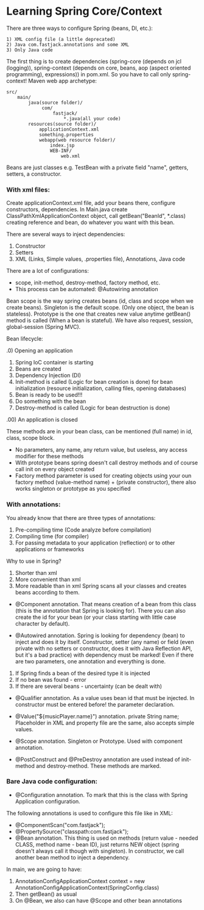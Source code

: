 # Learning Spring Core/Context

There are three ways to configure Spring (beans, DI, etc.):

    1) XML config file (a little deprecated)
    2) Java com.fastjack.annotations and some XML
    3) Only Java code

The first thing is to create dependencies (spring-core (depends on jcl (logging)), spring-context
(depends on core, beans, aop (aspect oriented programming), expressions)) in pom.xml.
So you have to call only spring-context!
Maven web app archetype:

    src/
        main/
            java(source folder)/
                 com/
                     fastjack/
                         *.java(all your code)
            resources(source folder)/
                applicationContext.xml
                something.properties
                webapp(web resource folder)/
                    index.jsp
                    WEB-INF/
                        web.xml

Beans are just classes e.g. TestBean with a private field "name", getters, setters, a constructor.

### With xml files:
Create applicationContext.xml file, add your beans there, configure constructors, dependencies.
In Main.java create ClassPathXmlApplicationContext object, call getBean("BeanId", *.class)
creating reference and bean, do whatever you want with this bean.

There are several ways to inject dependencies:
1) Constructor
2) Setters
3) XML (Links, Simple values, .properties file), Annotations, Java code

There are a lot of configurations:
* scope, init-method, destroy-method, factory method, etc.
* This process can be automated: @Autowiring annotation

Bean scope is the way spring creates beans (id, class and scope when we create beans).
Singleton is the default scope. (Only one object, the bean is stateless). Prototype is the one that
creates new value anytime getBean() method is called (When a bean is stateful). We have also request,
session, global-session (Spring MVC).

Bean lifecycle:

.0) Opening an application

1) Spring IoC container is starting
2) Beans are created
3) Dependency Injection (DI)
4) Init-method is called (Logic for bean creation is done)
   for bean initialization (resource initialization, calling files, opening databases)
5) Bean is ready to be used!!!
6) Do something with the bean
7) Destroy-method is called (Logic for bean destruction is done)

.00) An application is closed

These methods are in your bean class, can be mentioned (full name) in id, class, scope block.
* No parameters, any name, any return value, but useless, any access modifier for these methods
* With prototype beans spring doesn't call destroy methods and of course call init on every object created
* Factory method parameter is used for creating objects using your oun factory method (value-method name) +
  (private constructor), there also works singleton or prototype as you specified

###  With annotations:
You already know that there are three types of annotations:
1) Pre-compiling time (Code analyze before compilation)
2) Compiling time (for compiler)
3) For passing metadata to your application (reflection) or to other applications or frameworks

Why to use in Spring?
1) Shorter than xml
2) More convenient than xml
3) More readable than in xml
   Spring scans all your classes and creates beans according to them.

* @Component annotation. That means creation of a bean from this class
  (this is the annotation that Spring is looking for). There you can also create the id for
  your bean (or your class starting with little case character by default).

* @Autowired annotation.
  Spring is looking for dependency (bean) to inject and does it by itself. Constructor, setter (any name)
  or field (even private with no setters or constructor, does it with Java Reflection API, but it's a bad
  practice) with dependency must be marked! Even if there are two parameters,
  one annotation and everything is done.
1) If Spring finds a bean of the desired type it is injected
2) If no bean was found - error
3) If there are several beans - uncertainty (can be dealt with)

* @Qualifier annotation.
  As a value uses bean id that must be injected.
  In constructor must be entered before! the parameter declaration.

* @Value("${musicPlayer.name}") annotation.
  private String name;
  Placeholder in XML and property file are the same, also accepts simple values.

* @Scope annotation.
  Singleton or Prototype. Used with component annotation.

* @PostConstruct and @PreDestroy annotation are used instead of init-method and destroy-method.
  These methods are marked.

### Bare Java code configuration:
* @Configuration annotation.
  To mark that this is the class with Spring Application configuration.

The following annotations is used to configure this file like in XML:
* @ComponentScan("com.fastjack");
* @PropertySource("classpath:com.fastjack");
* @Bean annotation. This thing is used on methods (return value - needed CLASS, method name - bean ID),
  just returns NEW object (spring doesn't always call it though with singleton).
  In constructor, we call another bean method to inject a dependency.

In main, we are going to have:
1) AnnotationConfigApplicationContext context = new AnnotationConfigApplicationContext(SpringConfig.class)
2) Then getBean() as usual
3) On @Bean, we also can have @Scope and other bean annotations
